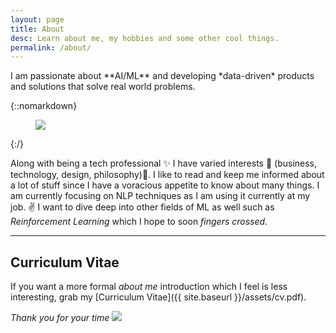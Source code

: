```yaml
---
layout: page
title: About
desc: Learn about me, my hobbies and some other cool things.
permalink: /about/
---
```


<div class="pretty-links">

<div class="lead lead-about">I am passionate about **AI/ML** and developing *data-driven* products and solutions that solve real world problems.
</div>

{::nomarkdown}
<figure class="site-profile">
    <img src="{{ site.baseurl }}/assets/img/profile-photo.png">
</figure>
{:/}

Along with being a tech professional ✨ I have varied interests 👀 (business, technology, design, philosophy)💯. I like to read and keep me informed about a lot of stuff since I have a voracious appetite to know about many things. I am currently focusing on NLP techniques as I am using it currently at my job. ✌️ I want to dive deep into other fields of ML as well such as *Reinforcement Learning* which I hope to soon *fingers crossed*.

---

## Curriculum Vitae

If you want a more formal *about me* introduction which I feel is less interesting, grab my [Curriculum Vitae]({{ site.baseurl }}/assets/cv.pdf).

<em>Thank you for your time</em> <img src="{{ site.baseurl }}/assets/img/wink.png" class="emoji left">

</div>
